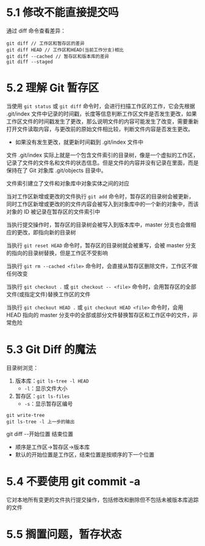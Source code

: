 # 5.1 修改不能直接提交吗

通过 diff 命令查看差异：
```
git diff // 工作区和暂存区的差异
git diff HEAD // 工作区和HEAD(当前工作分支)相比
git diff --cached // 暂存区和版本库的差异
git diff --staged
```

# 5.2 理解 Git 暂存区

当使用  `git status` 或  `git diff` 命令时，会进行扫描工作区的工作，它会先根据 .git/index 文件中记录的时间戳，长度等信息判断工作区文件是否发生更改，如果工作区文件的时间戳发生了更改，那么说明文件的内容可能发生了改变，需要重新打开文件读取内容，与更改前的原始文件相比较，判断文件内容是否发生更改。
- 如果没有发生更改，就更新时间戳到 .git/index 文件中

文件 .git/index 实际上就是一个包含文件索引的目录树，像是一个虚拟的工作区，记录了文件的文件名和文件的状态信息。但是文件的内容并没有记录在里面，而是保持在了 Git 对象库 .git/objects 目录中。

文件索引建立了文件和对象库中对象实体之间的对应

当对工作区新增或更改的文件执行 `git add` 命令时，暂存区的目录树会被更新，同时工作区新增或更改的的文件内容会被写入到对象库中的一个新的对象中，而该对象的 ID 被记录在暂存区的文件索引中 

当执行提交操作时，暂存区的目录树会被写入到版本库中，master 分支也会做相应的更改，即指向新的目录树

当执行 `git reset HEAD` 命令时，暂存区的目录树就会被重写，会被 master 分支的指向的目录树替换，但是工作区不受影响

当执行 `git rm --cached <file>` 命令时，会直接从暂存区删除文件，工作区不做任何改变

当执行 `git checkout .` 或 `git checkout -- <file>` 命令时，会用暂存区的全部文件(或指定文件)替换工作区的文件

当执行 `git checkout HEAD .` 或 `git checkout HEAD <file>` 命令时，会用 HEAD 指向的 master 分支中的全部或部分文件替换暂存区和工作区中的文件，非常危险

# 5.3 Git Diff 的魔法

目录树浏览：
1. 版本库：`git ls-tree -l HEAD`
	- `-l`：显示文件大小
2. 暂存区：`git ls-files`
	- `-s`：显示暂存区编号

```
git write-tree
git ls-tree -l 上一步的输出
```

git diff --开始位置 结束位置
- 顺序是工作区->暂存区->版本库
- 默认的开始位置是工作区，结束位置是按顺序的下一个位置

# 5.4 不要使用 git commit -a

它对本地所有变更的文件执行提交操作，包括修改和删除但不包括未被版本库追踪的文件

# 5.5 搁置问题，暂存状态